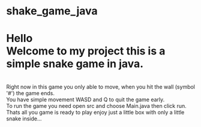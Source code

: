 # shake_game_java
<h1>Hello<br> Welcome to my project this is a simple snake game in java.</h1><br>
Right now in this game you only able to move, when you hit the wall (symbol '#') the game ends.<br>
You have simple movement WASD and Q to quit the game early.<br>
To run the game you need open src and choose Main.java then click run.<br>
Thats all you game is ready to play enjoy just a little box with only a little snake inside...
